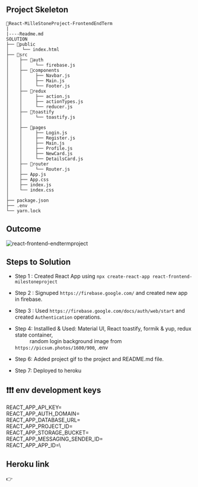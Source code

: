 ## Project Skeleton

```
📁React-MilleStoneProject-FrontendEndTerm 
|
|----Readme.md         
SOLUTION
├── 📁public 
│     └── index.html
├── 📁src 
│    ├── 📁auth 
│    │     └── firebase.js
│    ├── 📁components 
│    │     ├── Navbar.js
│    │     ├── Main.js
│    │     └── Footer.js
│    ├── 📁redux 
│    │     ├── action.js
│    │     ├── actionTypes.js 
│    │     └── reducer.js
│    ├── 📁toastify
│    │     └── toastify.js
│    │ 
│    ├── 📁pages 
│    │     ├── Login.js
│    │     ├── Register.js
│    │     ├── Main.js
│    │     ├── Profile.js 
│    │     ├── NewCard.js 
│    │     └── DetailsCard.js        
│    ├── 📁router
│    │     └── Router.js
│    ├── App.js
│    ├── App.css
│    ├── index.js
│    └── index.css
│
├── package.json
├── .env
└── yarn.lock
```

## Outcome

![react-frontend-endtermproject]()


## Steps to Solution

- Step 1 : Created React App using `npx create-react-app react-frontend-milestoneproject`

- Step 2 : Signuped `https://firebase.google.com/` and created new app in firebase.

- Step 3 : Used `https://firebase.google.com/docs/auth/web/start` and created `Authentication` operations.

- Step 4: Installled & Used: Material UI, React toastify, formik & yup, redux state container,\
  &nbsp;&nbsp;&nbsp;&nbsp;&nbsp;&nbsp;&nbsp;&nbsp;&nbsp;&nbsp;random login background image from `https://picsum.photos/1600/900`, .env 

- Step 6: Added project gif to the project and README.md file.

- Step 7: Deployed to heroku

## ❗❗❗ env development keys

REACT_APP_API_KEY=\
REACT_APP_AUTH_DOMAIN=\
REACT_APP_DATABASE_URL=\
REACT_APP_PROJECT_ID=\
REACT_APP_STORAGE_BUCKET=\
REACT_APP_MESSAGING_SENDER_ID=\
REACT_APP_APP_ID=\


## Heroku link
👉 


